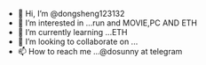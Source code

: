 - 👋 Hi, I’m @dongsheng123132
- 👀 I’m interested in ...run and MOVIE,PC AND ETH
- 🌱 I’m currently learning ...ETH
- 💞️ I’m looking to collaborate on ...
- 📫 How to reach me ...@dosunny at telegram

<!---
dongsheng123132/dongsheng123132 is a ✨ special ✨ repository because its `README.md` (this file) appears on your GitHub profile.
You can click the Preview link to take a look at your changes.
--->
